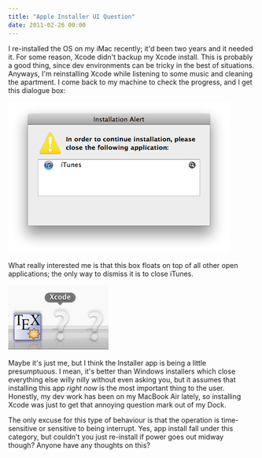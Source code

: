 ```yaml
---
title: "Apple Installer UI Question"
date: 2011-02-26 00:00
---
```


<p>I re-installed the OS on my iMac recently; it'd been two years and it needed it. For some reason, Xcode didn't backup my Xcode install. This is probably a good thing, since dev environments can be tricky in the best of situations.<!--more-->
Anyways, I'm reinstalling Xcode while listening to some music and cleaning the apartment. I come back to my machine to check the progress, and I get this dialogue box:</p>

<img src="/img/import/blog/2011/02/apple-installer-ui-question/2A63361E33D54FF49765E5D451EFB2A0.png" class="img-responsive" />

<p>What really interested me is that this box floats on top of all other open applications; the only way to dismiss it is to close iTunes.</p>

<img src="/img/import/blog/2011/02/apple-installer-ui-question/E4849F60DD804C4FA4087396EAFCA767.png" class="img-responsive" />

<p>Maybe it's just me, but I think the Installer app is being a little presumptuous. I mean, it's better than Windows installers which close everything else willy nilly without even asking you, but it assumes that installing this app <em>right now</em> is the most important thing to the user. Honestly, my dev work has been on my MacBook Air lately, so installing Xcode was just to get that annoying question mark out of my Dock.</p>

<p>The only excuse for this type of behaviour is that the operation is time-sensitive or sensitive to being interrupt. Yes, app install fall under this category, but couldn't you just re-install if power goes out midway though? Anyone have any thoughts on this?</p>

<!-- more -->

